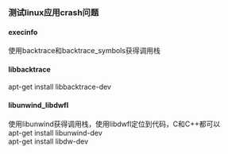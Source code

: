 ### 测试linux应用crash问题  

#### execinfo  
使用backtrace和backtrace_symbols获得调用栈  

#### libbacktrace  
apt-get install libbacktrace-dev  

#### libunwind_libdwfl  
使用libunwind获得调用栈，使用libdwfl定位到代码，C和C++都可以  
apt-get install libunwind-dev  
apt-get install libdw-dev  